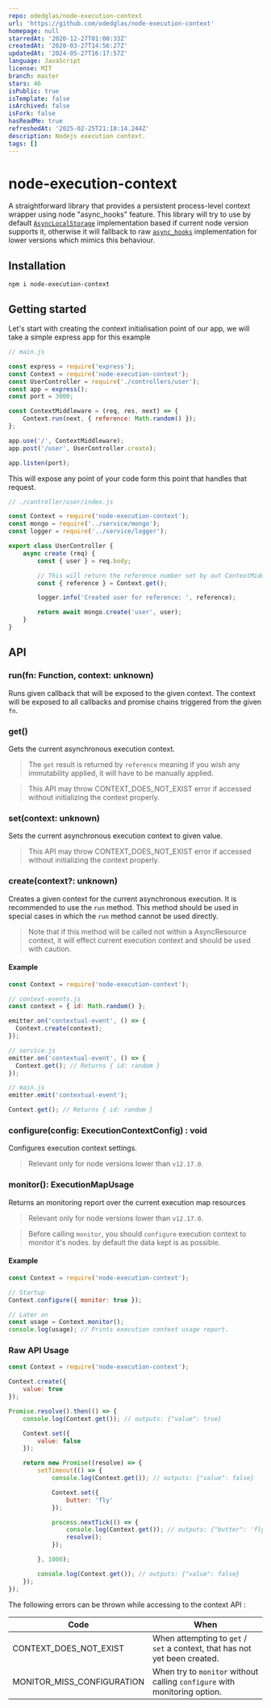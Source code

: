 ```yaml
---
repo: odedglas/node-execution-context
url: 'https://github.com/odedglas/node-execution-context'
homepage: null
starredAt: '2020-12-27T01:00:33Z'
createdAt: '2020-03-27T14:56:27Z'
updatedAt: '2024-05-27T16:17:57Z'
language: JavaScript
license: MIT
branch: master
stars: 46
isPublic: true
isTemplate: false
isArchived: false
isFork: false
hasReadMe: true
refreshedAt: '2025-02-25T21:18:14.244Z'
description: Nodejs execution context.
tags: []
---
```


# node-execution-context
A straightforward library that provides a persistent process-level context wrapper using node "async_hooks" feature.
This library will try to use by default [`AsyncLocalStorage`](https://nodejs.org/api/async_hooks.html#async_hooks_class_asynclocalstorage) implementation based if current node version supports it, otherwise it will fallback to raw [`async_hooks`](https://nodejs.org/api/async_hooks.html) implementation for lower versions which mimics this behaviour.

## Installation

```
npm i node-execution-context
```

## Getting started

Let's start with creating the context initialisation point of our app, we will take a simple express app for this example

```js
// main.js

const express = require('express');
const Context = require('node-execution-context');
const UserController = require('./controllers/user');
const app = express();
const port = 3000;

const ContextMiddleware = (req, res, next) => {
    Context.run(next, { reference: Math.random() });
};

app.use('/', ContextMiddleware);
app.post('/user', UserController.create);

app.listen(port);

```

This will expose any point of your code form this point that handles that request.

```js
// ./controller/user/index.js

const Context = require('node-execution-context');
const mongo = require('../service/mongo');
const logger = require('../service/logger');

export class UserController {
    async create (req) {
        const { user } = req.body;

        // This will return the reference number set by out ContextMiddleware (generated by Math.random())
        const { reference } = Context.get();

        logger.info('Created user for reference: ', reference);

        return await mongo.create('user', user);
    }
}
```

## API

### run(fn: Function, context: unknown)

Runs given callback that will be exposed to the given context.
The context will be exposed to all callbacks and promise chains triggered from the given `fn`.

### get()

Gets the current asynchronous execution context.

> The `get` result is returned by `reference` meaning if you wish any immutability applied, it will have to be manually applied.

> This API may throw CONTEXT_DOES_NOT_EXIST error if accessed without initializing the context properly.

### set(context: unknown)

Sets the current asynchronous execution context to given value.

> This API may throw CONTEXT_DOES_NOT_EXIST error if accessed without initializing the context properly.

### create(context?: unknown)

Creates a given context for the current asynchronous execution.
It is recommended to use the `run` method. This method should be used in special cases in which the `run` method cannot be used directly.

> Note that if this method will be called not within a AsyncResource context, it will effect current execution context and should be used with caution.

#### Example

```js
const Context = require('node-execution-context');

// context-events.js
const context = { id: Math.random() };

emitter.on('contextual-event', () => {
  Context.create(context);
});

// service.js
emitter.on('contextual-event', () => {
  Context.get(); // Returns { id: random }
});

// main.js
emitter.emit('contextual-event');

Context.get(); // Returns { id: random }
```

### configure(config: ExecutionContextConfig) : void

Configures execution context settings.

> Relevant only for node versions lower than `v12.17.0`.

### monitor(): ExecutionMapUsage

Returns an monitoring report over the current execution map resources

> Relevant only for node versions lower than `v12.17.0`.

> Before calling `monitor`, you should `configure` execution context to monitor it's nodes. by default the data kept is as possible.

#### Example

```js
const Context = require('node-execution-context');

// Startup
Context.configure({ monitor: true });

// Later on
const usage = Context.monitor();
console.log(usage); // Prints execution context usage report.
```

### Raw API Usage

```js
const Context = require('node-execution-context');

Context.create({
    value: true
});

Promise.resolve().then(() => {
    console.log(Context.get()); // outputs: {"value": true}

    Context.set({
        value: false
    });

    return new Promise((resolve) => {
        setTimeout(() => {
            console.log(Context.get()); // outputs: {"value": false}

            Context.set({
                butter: 'fly'
            });

            process.nextTick(() => {
                console.log(Context.get()); // outputs: {"butter": 'fly'}
                resolve();
            });

        }, 1000);

        console.log(Context.get()); // outputs: {"value": false}
    });
});
```

The following errors can be thrown while accessing to the context API :

| Code | When |
|-|-
| CONTEXT_DOES_NOT_EXIST | When attempting to `get` / `set` a context, that has not yet been created.
| MONITOR_MISS_CONFIGURATION | When try to `monitor` without calling `configure` with monitoring option.


